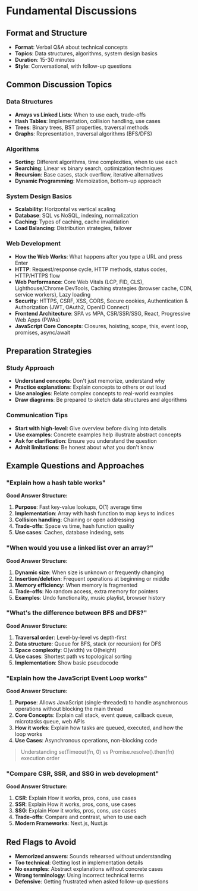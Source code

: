 # Fundamental Discussions

## Format and Structure

- **Format**: Verbal Q&A about technical concepts
- **Topics**: Data structures, algorithms, system design basics
- **Duration**: 15-30 minutes
- **Style**: Conversational, with follow-up questions

## Common Discussion Topics

### Data Structures

- **Arrays vs Linked Lists**: When to use each, trade-offs
- **Hash Tables**: Implementation, collision handling, use cases
- **Trees**: Binary trees, BST properties, traversal methods
- **Graphs**: Representation, traversal algorithms (BFS/DFS)

### Algorithms

- **Sorting**: Different algorithms, time complexities, when to use each
- **Searching**: Linear vs binary search, optimization techniques
- **Recursion**: Base cases, stack overflow, iterative alternatives
- **Dynamic Programming**: Memoization, bottom-up approach

### System Design Basics

- **Scalability**: Horizontal vs vertical scaling
- **Database**: SQL vs NoSQL, indexing, normalization
- **Caching**: Types of caching, cache invalidation
- **Load Balancing**: Distribution strategies, failover

### Web Development

- **How the Web Works**: What happens after you type a URL and press Enter
- **HTTP**: Request/response cycle, HTTP methods, status codes, HTTP/HTTPS flow
- **Web Performance**: Core Web Vitals (LCP, FID, CLS), Lighthouse/Chrome DevTools, Caching strategies (browser cache, CDN, service workers), Lazy loading
- **Security**: HTTPS, CSRF, XSS, CORS, Secure cookies, Authentication & Authorization (JWT, OAuth2, OpenID Connect)
- **Frontend Architecture**: SPA vs MPA, CSR/SSR/SSG, React, Progressive Web Apps (PWAs)
- **JavaScript Core Concepts**: Closures, hoisting, scope, this, event loop, promises, async/await

## Preparation Strategies

### Study Approach

- **Understand concepts**: Don't just memorize, understand why
- **Practice explanations**: Explain concepts to others or out loud
- **Use analogies**: Relate complex concepts to real-world examples
- **Draw diagrams**: Be prepared to sketch data structures and algorithms

### Communication Tips

- **Start with high-level**: Give overview before diving into details
- **Use examples**: Concrete examples help illustrate abstract concepts
- **Ask for clarification**: Ensure you understand the question
- **Admit limitations**: Be honest about what you don't know

## Example Questions and Approaches

### "Explain how a hash table works"

**Good Answer Structure:**

1. **Purpose**: Fast key-value lookups, O(1) average time
2. **Implementation**: Array with hash function to map keys to indices
3. **Collision handling**: Chaining or open addressing
4. **Trade-offs**: Space vs time, hash function quality
5. **Use cases**: Caches, database indexing, sets

### "When would you use a linked list over an array?"

**Good Answer Structure:**

1. **Dynamic size**: When size is unknown or frequently changing
2. **Insertion/deletion**: Frequent operations at beginning or middle
3. **Memory efficiency**: When memory is fragmented
4. **Trade-offs**: No random access, extra memory for pointers
5. **Examples**: Undo functionality, music playlist, browser history

### "What's the difference between BFS and DFS?"

**Good Answer Structure:**

1. **Traversal order**: Level-by-level vs depth-first
2. **Data structure**: Queue for BFS, stack (or recursion) for DFS
3. **Space complexity**: O(width) vs O(height)
4. **Use cases**: Shortest path vs topological sorting
5. **Implementation**: Show basic pseudocode

### "Explain how the JavaScript Event Loop works"

**Good Answer Structure:**

1. **Purpose**: Allows JavaScript (single-threaded) to handle asynchronous operations without blocking the main thread
2. **Core Concepts**: Explain call stack, event queue, callback queue, microtasks queue, web APIs
3. **How it works**: Explain how tasks are queued, executed, and how the loop works
4. **Use Cases**: Asynchronous operations, non-blocking code

> Understanding setTimeout(fn, 0) vs Promise.resolve().then(fn) execution order

### "Compare CSR, SSR, and SSG in web development"

**Good Answer Structure:**

1. **CSR**: Explain How it works, pros, cons, use cases
2. **SSR**: Explain How it works, pros, cons, use cases
3. **SSG**: Explain How it works, pros, cons, use cases
4. **Trade-offs**: Compare and contrast, when to use each
5. **Modern Frameworks**: Next.js, Nuxt.js

## Red Flags to Avoid

- **Memorized answers**: Sounds rehearsed without understanding
- **Too technical**: Getting lost in implementation details
- **No examples**: Abstract explanations without concrete cases
- **Wrong terminology**: Using incorrect technical terms
- **Defensive**: Getting frustrated when asked follow-up questions
